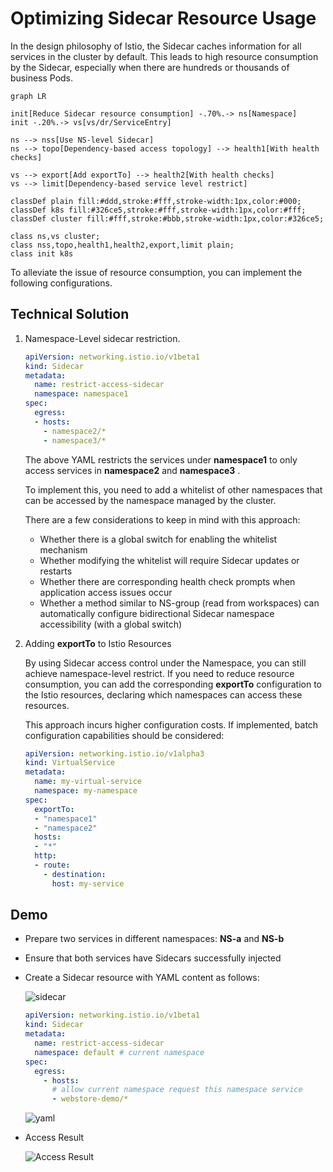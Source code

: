 # Optimizing Sidecar Resource Usage

In the design philosophy of Istio, the Sidecar caches information for all services in the cluster
by default. This leads to high resource consumption by the Sidecar, especially when there are
hundreds or thousands of business Pods.

```mermaid
graph LR

init[Reduce Sidecar resource consumption] -.70%.-> ns[Namespace]
init -.20%.-> vs[vs/dr/ServiceEntry]

ns --> nss[Use NS-level Sidecar]
ns --> topo[Dependency-based access topology] --> health1[With health checks]

vs --> export[Add exportTo] --> health2[With health checks]
vs --> limit[Dependency-based service level restrict]

classDef plain fill:#ddd,stroke:#fff,stroke-width:1px,color:#000;
classDef k8s fill:#326ce5,stroke:#fff,stroke-width:1px,color:#fff;
classDef cluster fill:#fff,stroke:#bbb,stroke-width:1px,color:#326ce5;

class ns,vs cluster;
class nss,topo,health1,health2,export,limit plain;
class init k8s
```

To alleviate the issue of resource consumption, you can implement the following configurations.

## Technical Solution

1. Namespace-Level sidecar restriction.

    ```yaml
    apiVersion: networking.istio.io/v1beta1
    kind: Sidecar
    metadata:
      name: restrict-access-sidecar
      namespace: namespace1
    spec:
      egress:
      - hosts:
        - namespace2/*
        - namespace3/*
    ```

    The above YAML restricts the services under __namespace1__ to only access services in __namespace2__ and __namespace3__ .

    To implement this, you need to add a whitelist of other namespaces that can be accessed by
    the namespace managed by the cluster.

    There are a few considerations to keep in mind with this approach:

    - Whether there is a global switch for enabling the whitelist mechanism
    - Whether modifying the whitelist will require Sidecar updates or restarts
    - Whether there are corresponding health check prompts when application access issues occur
    - Whether a method similar to NS-group (read from workspaces) can automatically
      configure bidirectional Sidecar namespace accessibility (with a global switch)

2. Adding __exportTo__ to Istio Resources

    By using Sidecar access control under the Namespace, you can still achieve namespace-level
    restrict. If you need to reduce resource consumption, you can add the corresponding
    __exportTo__ configuration to the Istio resources, declaring which namespaces can access these resources.

    This approach incurs higher configuration costs.
    If implemented, batch configuration capabilities should be considered:

    ```yaml
    apiVersion: networking.istio.io/v1alpha3
    kind: VirtualService
    metadata:
      name: my-virtual-service
      namespace: my-namespace
    spec:
      exportTo:
      - "namespace1"
      - "namespace2"
      hosts:
      - "*"
      http:
      - route:
        - destination:
          host: my-service
    ```

## Demo

- Prepare two services in different namespaces: __NS-a__ and __NS-b__ 
- Ensure that both services have Sidecars successfully injected
- Create a Sidecar resource with YAML content as follows:

    ![sidecar](https://docs.daocloud.io/daocloud-docs-images/docs/en/docs/mspider/best-practice/images/sidecar.png)

    ```yaml
    apiVersion: networking.istio.io/v1beta1
    kind: Sidecar
    metadata:
      name: restrict-access-sidecar
      namespace: default # current namespace
    spec:
      egress:
        - hosts:
          # allow current namespace request this namespace service
          - webstore-demo/*
    ```

    ![yaml](https://docs.daocloud.io/daocloud-docs-images/docs/en/docs/mspider/best-practice/images/yaml1.png)

- Access Result

    ![Access Result](https://docs.daocloud.io/daocloud-docs-images/docs/en/docs/mspider/best-practice/images/effect.png)
